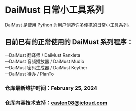 # DaiMust 日常小工具系列
DaiMust 是使用 Python 为用户创造许多便携的日常小工具系列。

## 目前已有的正常使用的 DaiMust 系列程序：
--DaiMust 翻译师 / DaiMust Ranxleta  
--DaiMust 音频播放器 / DaiMust Mudio  
--DaiMust 密码生成器 / DaiMust Keyther  
--DaiMust 待办 / PlanTo  

### 仓库最新维护时间：February 25, 2024
### 仓库内容技术支持：caslen08@icloud.com

